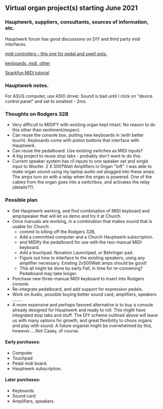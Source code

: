 

## Virtual organ project(s) starting June 2021

### Hauptwerk, suppliers, consultants, sources of information, etc.
Hauptwerk forum has good discussions on DIY and third party midi interfaces.

[midi controllers - this one for pedal and swell pots.](http://www.dtsmidisystems.com/midiencoders.html)

[keyboards, midi, other](https://us.midiworks.ca/)

[Sparkfun MIDI tutorial](https://learn.sparkfun.com/tutorials/midi-tutorial/all)

### Hauptwerk notes.
For ASUS computer, use ASIO driver.  Sound is bad until I click on "device control panel" and set to smallest - 2ms.  


### Thoughts on Rodgers 32B

* Very difficult to MIDIFY with existing organ kept intact.  No reason to do this other than sentiment/respect.
* Can reuse the console box, putting new keyboards in (with better touch).  Keyboards come with piston buttons that interface with Hauptwerk.
* Can reuse the pedalboard.  Use existing switches as MIDI inputs? 
* A big project to reuse stop tabs - probably don't want to do this.
* Current speaker system has r/l inputs to one speaker set and single input to Woofer.  2 X 500?Watt Amplifiers in Organ "loft".  I was able to make organ sound using my laptop audio out plugged into these amps.  The amps turn on with a relay when the organ is powered.  One of the cables from the organ goes into a switchbox, and activates the relay (details??).



### Possible plan

* Get Hauptwerk werking, and find combination of MIDI keyboard and amp/speaker that will let us demo and try it at Church.
* Once manuals are working, in a combination that makes sound that is usable for Church:
  * commit to killing off the Rodgers 32B, 
  * Add a committed computer and a Church Hauptwerk subscription.
  * and MIDIfy the pedalboard for use with the two-manual MIDI keyboard.
  * Add a touchpad.  Novation Launchpad, or Behringer pad.
  * Figure out how to interface to the existing speakers, using any amplifier necessary.  Existing 2x500Watt amps should be good!
  * This all might be done by early Fall, in time for re-convening? Pedalboard may take longer.
* Purchase new three-manual MIDI keyboard to insert into Rodgers console.
* Re-integrate pedalboard, and add support for expression pedals.
* Work on Audio, possible buying better sound card, amplifiers, speakers ........
* A more expensive and perhaps favored alternative is to buy a console already designed for Hauptwerk and ready to roll.  This might have integrated stop tabs and stuff.  The DIY scheme outlined above will leave us with many options for growth, and great flexibility to choos organs and play with sound.  A future organist might be overwhelmed by this, however.....Not Casey, of course.



#### Early purchases:
* Computer
* Touchpad
* Pedal midi board.
* Hauptwerk subscription.


#### Later purchases:
* Keyboards
* Sound card
* Amplifiers, speakers.  


